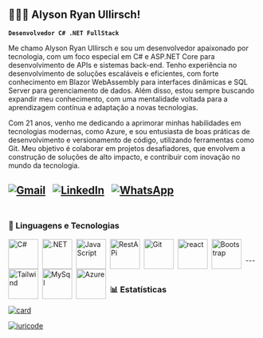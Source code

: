 ## 👩🏻‍💻 Alyson Ryan Ullirsch!

**`Desenvolvedor C# .NET FullStack`**

Me chamo Alyson Ryan Ullirsch e sou um desenvolvedor apaixonado por tecnologia, com um foco especial em C# e ASP.NET Core para desenvolvimento de APIs e sistemas back-end. Tenho experiência no desenvolvimento de soluções escaláveis e eficientes, com forte conhecimento em Blazor WebAssembly para interfaces dinâmicas e SQL Server para gerenciamento de dados. Além disso, estou sempre buscando expandir meu conhecimento, com uma mentalidade voltada para a aprendizagem contínua e adaptação a novas tecnologias.

Com 21 anos, venho me dedicando a aprimorar minhas habilidades em tecnologias modernas, como Azure, e sou entusiasta de boas práticas de desenvolvimento e versionamento de código, utilizando ferramentas como Git. Meu objetivo é colaborar em projetos desafiadores, que envolvem a construção de soluções de alto impacto, e contribuir com inovação no mundo da tecnologia.

[![Gmail](https://img.shields.io/badge/Gmail-D14836?style=for-the-badge&logo=gmail&logoColor=white)](mailto:alysonullirsch8@gmail.com) &nbsp; [![LinkedIn](https://img.shields.io/badge/LinkedIn-0077B5?style=for-the-badge&logo=linkedin&logoColor=white)](https://www.linkedin.com/in/alyson-ryan-ullirsch) &nbsp; [![WhatsApp](https://img.shields.io/badge/WhatsApp-25D366?style=for-the-badge&logo=whatsapp&logoColor=white)](https://wa.me/5541997561468)
<br/>
<br/>
---

### 🤖 Linguagens e Tecnologias

<img 
    align="left" 
    alt="C#"
    title="C#" 
    height="60px" 
    style="padding-right: 5px;" 
    src="https://user-images.githubusercontent.com/25181517/121405384-444d7300-c95d-11eb-959f-913020d3bf90.png" 
/>
<img 
    align="left" 
    alt=".NET" 
    title=".NET"
    height="60px" 
    style="padding-right: 5px;" 
    src="https://user-images.githubusercontent.com/25181517/121405754-b4f48f80-c95d-11eb-8893-fc325bde617f.png" 
/>
<img 
    align="left" 
    alt="JavaScript" 
    title="JavaScript"
    height="60px" 
    style="padding-right: 5px;" 
    src="https://user-images.githubusercontent.com/25181517/117447155-6a868a00-af3d-11eb-9cfe-245df15c9f3f.png" 
/>
<img 
    align="left" 
    alt="RestAPi"
    title="RestApi" 
    height="60px" 
    style="padding-right: 5px;" 
    src="https://user-images.githubusercontent.com/25181517/192107858-fe19f043-c502-4009-8c47-476fc89718ad.png" 
/>
<img 
    align="left" 
    alt="Git"
    title="Git" 
    height="60px" 
    style="padding-right: 5px;" 
    src="https://user-images.githubusercontent.com/25181517/192108372-f71d70ac-7ae6-4c0d-8395-51d8870c2ef0.png" 
/>
<img 
    align="left" 
    alt="react" 
    title="react"
    height="60px" 
    style="padding-right: 5px;" 
    src="https://user-images.githubusercontent.com/25181517/183897015-94a058a6-b86e-4e42-a37f-bf92061753e5.png" 
/>
<img 
    align="left" 
    alt="Bootstrap"
    title="Bootstrap" 
    height="60px" 
    style="padding-right: 5px;" 
    src="https://user-images.githubusercontent.com/25181517/183898054-b3d693d4-dafb-4808-a509-bab54cf5de34.png" 
/>
<img 
    align="left" 
    alt="Tailwind" 
    title="Tailwind"
    height="60px" 
    style="padding-right: 5px;" 
    src="https://user-images.githubusercontent.com/25181517/202896760-337261ed-ee92-4979-84c4-d4b829c7355d.png" 
/>
<img 
    align="left" 
    alt="MySql" 
    title="MySql"
    height="60px" 
    style="padding-right: 5px;" 
    src="https://user-images.githubusercontent.com/25181517/183896128-ec99105a-ec1a-4d85-b08b-1aa1620b2046.png" 
/>
<img 
    align="left" 
    alt="Azure" 
    title="Azure"
    height="60px" 
    style="padding-right: 5px;" 
    src="https://user-images.githubusercontent.com/25181517/183911544-95ad6ba7-09bf-4040-ac44-0adafedb9616.png" 
/>

<br/>
<br/>
---
<br/>
<br/>

### 📊 Estatísticas

[![card](https://github-readme-stats.vercel.app/api?username=AlysonRyan01&theme=tokyonight&show_icons=true)](https://github.com/AlysonRyan01/github-readme-stats)

[![iuricode](https://github-readme-stats.vercel.app/api/top-langs/?username=AlysonRyan01&layout=compact&theme=tokyonight)](https://github.com/AlysonRyan01/github-readme-stats)




